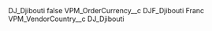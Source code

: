 <?xml version="1.0" encoding="UTF-8"?>
<CustomMetadata xmlns="http://soap.sforce.com/2006/04/metadata" xmlns:xsi="http://www.w3.org/2001/XMLSchema-instance" xmlns:xsd="http://www.w3.org/2001/XMLSchema">
    <label>DJ_Djibouti</label>
    <protected>false</protected>
    <values>
        <field>VPM_OrderCurrency__c</field>
        <value xsi:type="xsd:string">DJF_Djibouti Franc</value>
    </values>
    <values>
        <field>VPM_VendorCountry__c</field>
        <value xsi:type="xsd:string">DJ_Djibouti</value>
    </values>
</CustomMetadata>
